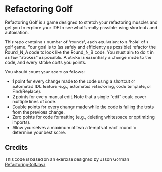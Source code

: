 Refactoring Golf
================

Refactoring Golf is a game designed to stretch your refactoring muscles and get you to explore your IDE to see what’s really possible using shortcuts and automation.

This repo contains a number of 'rounds', each equivalent to a 'hole' of a golf game. Your goal is to (as safely and efficiently as possible) refactor the Round\_N\_A code to look like the Round\_N\_B code. You must aim to do it in as few “strokes” as possible. A stroke is essentially a change made to the code, and every stroke costs you points.

You should count your score as follows:

- 1 point for every change made to the code using a shortcut or automated IDE feature (e.g., automated refactoring, code template, or Find/Replace).
- 2 points for every manual edit. Note that a single “edit” could cover multiple lines of code.
- Double points for every change made while the code is failing the tests from the previous change.
- Zero points for code formatting (e.g., deleting whitespace or optimizing imports).
- Allow yourselves a maximum of two attempts at each round to determine your best score.


Credits
-------

This code is based on an exercise designed by Jason Gorman [RefactoringGolfJava](https://github.com/jasongorman/RefactoringGolfJava)
